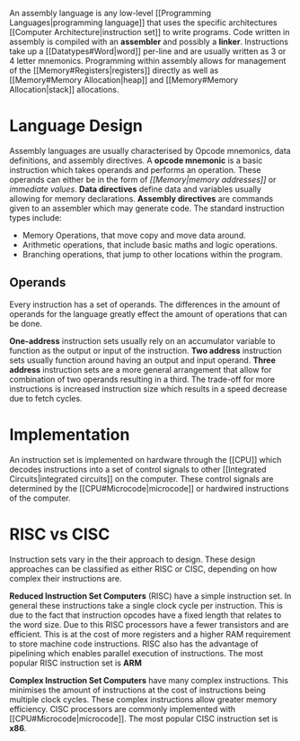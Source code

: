 An assembly language is any low-level [[Programming Languages|programming language]] that uses the specific architectures [[Computer Architecture|instruction set]] to write programs. Code written in assembly is compiled with an **assembler** and possibly a **linker**. Instructions take up a [[Datatypes#Word|word]] per-line and are usually written as 3 or 4 letter mnemonics. Programming within assembly allows for management of the [[Memory#Registers|registers]] directly as well as [[Memory#Memory Allocation|heap]] and [[Memory#Memory Allocation|stack]] allocations.

# Language Design
Assembly languages are usually characterised by Opcode mnemonics, data definitions, and assembly directives. A **opcode mnemonic** is a basic instruction which takes operands and performs an operation. These operands can either be in the form of *[[Memory|memory addresses]]* or *immediate values*. **Data directives** define data and variables usually allowing for memory declarations. **Assembly directives** are commands given to an assembler which may generate code. The standard instruction types include:
- Memory Operations, that move copy and move data around.
- Arithmetic operations, that include basic maths and logic operations.
- Branching operations, that jump to other locations within the program.

## Operands
Every instruction has a set of operands. The differences in the amount of operands for the language greatly effect the amount of operations that can be done.

**One-address** instruction sets usually rely on an accumulator variable to function as the output or input of the instruction. **Two address** instruction sets usually function around having an output and input operand. **Three address** instruction sets are a more general arrangement that allow for combination of two operands resulting in a third. The trade-off for more instructions is increased instruction size which results in a speed decrease due to fetch cycles.

# Implementation
An instruction set is implemented on hardware through the [[CPU]] which decodes instructions into a set of control signals to other [[Integrated Circuits|integrated circuits]] on the computer. These control signals are determined by the [[CPU#Microcode|microcode]] or hardwired instructions of the computer.

# RISC vs CISC
Instruction sets vary in the their approach to design.  These design approaches can be classified as either RISC or CISC, depending on how complex their instructions are.

**Reduced Instruction Set Computers** (RISC) have a simple instruction set. In general these instructions take a single clock cycle per instruction. This is due to the fact that instruction opcodes have a fixed length that relates to the word size. Due to this RISC processors have a fewer transistors and are efficient. This is at the cost of more registers and a higher RAM requirement to store machine code instructions. RISC also has the advantage of pipelining which enables parallel execution of instructions. The most popular RISC instruction set is **ARM**

**Complex Instruction Set Computers** have many complex instructions. This minimises the amount of instructions at the cost of instructions being multiple clock cycles. These complex instructions allow greater memory efficiency. CISC processors are commonly implemented with [[CPU#Microcode|microcode]]. The most popular CISC instruction set is **x86**.